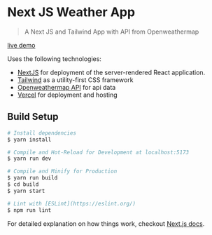# Next JS Weather App

> A Next JS and Tailwind App with API from Openweathermap

[live demo](https://nextjs-weather-app-psi.vercel.app/)

Uses the following technologies:

- [NextJS](https://nextjs.org/) for deployment of the server-rendered React application.
- [Tailwind](https://tailwindcss.com/) as a utility-first CSS framework
- [Openweathermap API](https://openweathermap.org/current) for api data
- [Vercel](https://vercel.com/) for deployment and hosting

## Build Setup

```bash
# Install dependencies
$ yarn install

# Compile and Hot-Reload for Development at localhost:5173
$ yarn run dev

# Compile and Minify for Production
$ yarn run build
$ cd build
$ yarn start

# Lint with [ESLint](https://eslint.org/)
$ npm run lint
```

For detailed explanation on how things work, checkout [Next.js docs](https://nextjs.org/).
